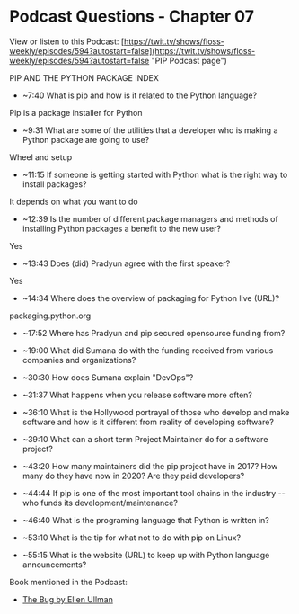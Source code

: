 # Podcast Questions - Chapter 07

View or listen to this Podcast: [https://twit.tv/shows/floss-weekly/episodes/594?autostart=false](https://twit.tv/shows/floss-weekly/episodes/594?autostart=false "PIP Podcast page")

PIP AND THE PYTHON PACKAGE INDEX

* ~7:40 What is pip and how is it related to the Python language?

Pip is a package installer for Python

* ~9:31 What are some of the utilities that a developer who is making a Python package are going to use?

Wheel and setup

* ~11:15 If someone is getting started with Python what is the right way to install packages?

It depends on what you want to do

* ~12:39 Is the number of different package managers and methods of installing Python packages a benefit to the new user?

Yes

* ~13:43 Does (did) Pradyun agree with the first speaker?

Yes

* ~14:34 Where does the overview of packaging for Python live (URL)?

packaging.python.org

* ~17:52 Where has Pradyun and pip secured opensource funding from?



* ~19:00 What did Sumana do with the funding received from various companies and organizations?



* ~30:30 How does Sumana explain "DevOps"?



* ~31:37 What happens when you release software more often?



* ~36:10 What is the Hollywood portrayal of those who develop and make software and how is it different from reality of developing software?



* ~39:10 What can a short term Project Maintainer do for a software project?



* ~43:20 How many maintainers did the pip project have in 2017? How many do they have now in 2020? Are they paid developers?



* ~44:44 If pip is one of the most important tool chains in the industry -- who funds its development/maintenance?



* ~46:40 What is the programing language that Python is written in?



* ~53:10 What is the tip for what not to do with pip on Linux?



* ~55:15 What is the website (URL) to keep up with Python language announcements?



Book mentioned in the Podcast:

* [The Bug by Ellen Ullman](https://www.amazon.com/dp/B00AZ181TQ/ref=dp-kindle-redirect?_encoding=UTF8&btkr=1 "The Bug by Ellen Ullman book purchase website")
